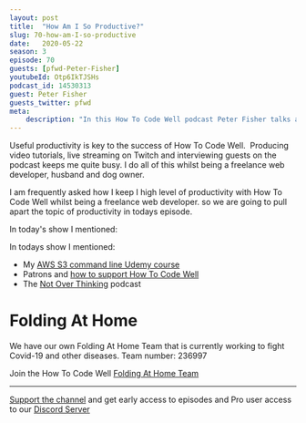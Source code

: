 ```yaml
---
layout: post
title:  "How Am I So Productive?"
slug: 70-how-am-I-so-productive
date:   2020-05-22
season: 3
episode: 70
guests: [pfwd-Peter-Fisher]
youtubeId: Otp6IkTJSHs
podcast_id: 14530313
guest: Peter Fisher
guests_twitter: pfwd
meta:
    description: "In this How To Code Well podcast Peter Fisher talks about what you should and shouldn't learn in web development "
---
```

Useful productivity is key to the success of How To Code Well.  Producing video tutorials, live streaming on Twitch and interviewing guests on the podcast keeps me quite busy. I do all of this whilst being a freelance web developer, husband and dog owner.  

I am frequently asked how I keep I high level of productivity with How To Code Well whilst being a freelance web developer. so we are going to pull apart the topic of productivity in todays episode.

In today's show I mentioned:

In todays show I mentioned:
- My [AWS S3 command line Udemy course](https://bit.ly/3bV2Mzt)
- Patrons and [how to support How To Code Well](https://www.patreon.com/howToCodeWell)
- The [Not Over Thinking](http://notoverthinking.com) podcast 

# Folding At Home
We have our own Folding At Home Team that is currently working to fight Covid-19 and other diseases. 
Team number: 236997

Join the How To Code Well [Folding At Home Team](https://foldingathome.org/start-folding/)


-------------------------------

[Support the channel](https://www.patreon.com/howToCodeWell) and get early access to episodes and Pro user access to our [Discord Server](https://howtocodewell.net/discord)
